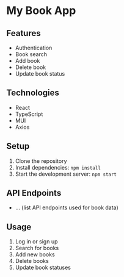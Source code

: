 # My Book App

## Features

- Authentication
- Book search
- Add book
- Delete book
- Update book status

## Technologies

- React
- TypeScript
- MUI
- Axios

## Setup

1. Clone the repository
2. Install dependencies: `npm install`
3. Start the development server: `npm start`

## API Endpoints

- ... (list API endpoints used for book data)

## Usage

1. Log in or sign up
2. Search for books
3. Add new books
4. Delete books
5. Update book statuses
